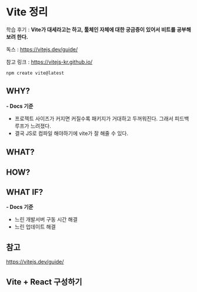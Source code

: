 # Vite 정리

학습 후기 : **Vite가 대세라고는 하고, 툴체인 자체에 대한 궁금증이 있어서 비트를 공부해보려 한다.**

독스 : https://vitejs.dev/guide/

참고 링크 : https://vitejs-kr.github.io/

`npm create vite@latest`

## WHY?

**- Docs 기준**

- 프로젝트 사이즈가 커지면 커질수록 패키지가 거대하고 두꺼워진다. 그래서 피드백 루프가 느려졌다.
- 결국 JS로 컴파일 해야하기에 vite가 잘 해줄 수 있다.

## WHAT?

## HOW?

## WHAT IF?

**- Docs 기준**

- 느린 개발서버 구동 시간 해결
- 느린 업데이트 해결

## 참고

https://vitejs.dev/guide/

## Vite + React 구성하기
